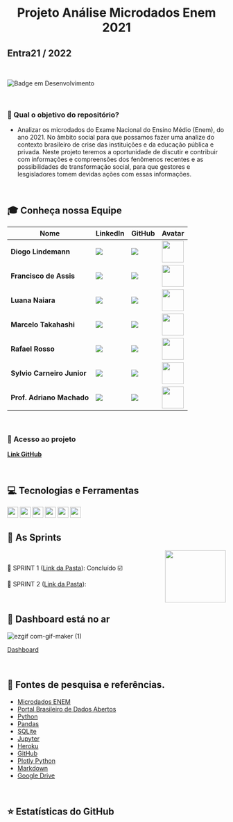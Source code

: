 <h1 align="center">Projeto Análise Microdados Enem 2021</h1>

## Entra21 / 2022

<br>

![Badge em Desenvolvimento](http://img.shields.io/static/v1?label=STATUS&message=EM%20DESENVOLVIMENTO&color=GREEN&style=for-the-badge)

<br>

### 💼 Qual o objetivo do repositório?
- Analizar os microdados do Exame Nacional do Ensino Médio (Enem), do ano 2021. No âmbito social para que possamos fazer uma analize do contexto brasileiro de crise das instituições e da educação pública e privada. Neste projeto teremos a oportunidade de discutir e contribuir com informações e compreensões dos fenômenos recentes e as possibilidades de transformação social, para que gestores e lesgisladores tomem devidas ações com essas informações. 

<br>

## 🎓 Conheça nossa Equipe 

|Nome|LinkedIn|GitHub|Avatar|
| -------- |-------- |-------- |-------- |
|**Diogo Lindemann**|[<img src="https://img.shields.io/badge/linkedin-%230077B5.svg?&style=for-the-badge&logo=linkedin&logoColor=white" />](https://www.linkedin.com/in/diogo-lindemann-b1279b227/)|[<img src="https://camo.githubusercontent.com/fbc3df79ffe1a99e482b154b29262ecbb10d6ee4ed22faa82683aa653d72c4e1/68747470733a2f2f696d672e736869656c64732e696f2f62616467652f4769744875622d3130303030303f7374796c653d666f722d7468652d6261646765266c6f676f3d676974687562266c6f676f436f6c6f723d7768697465" />](https://github.com/diogoray)|<img src = "https://avatars.githubusercontent.com/u/104396832?v=4" height="50"/>|
|**Francisco de Assis**|[<img src="https://img.shields.io/badge/linkedin-%230077B5.svg?&style=for-the-badge&logo=linkedin&logoColor=white" />](https://www.linkedin.com/in/marinho-junior-analise-dados/)|[<img src="https://camo.githubusercontent.com/fbc3df79ffe1a99e482b154b29262ecbb10d6ee4ed22faa82683aa653d72c4e1/68747470733a2f2f696d672e736869656c64732e696f2f62616467652f4769744875622d3130303030303f7374796c653d666f722d7468652d6261646765266c6f676f3d676974687562266c6f676f436f6c6f723d7768697465" />](https://github.com/dados-marinho-junior)|<img src = "https://avatars.githubusercontent.com/u/104402499?s=400&u=968d41c0f8eac46ed7957638e0b71dc64470d517&v=4" height="50"/>|
|**Luana Naiara**|[<img src="https://img.shields.io/badge/linkedin-%230077B5.svg?&style=for-the-badge&logo=linkedin&logoColor=white" />](https://www.linkedin.com/in/luana-naiara-silva-da-luz-38a81272/)|[<img src="https://camo.githubusercontent.com/fbc3df79ffe1a99e482b154b29262ecbb10d6ee4ed22faa82683aa653d72c4e1/68747470733a2f2f696d672e736869656c64732e696f2f62616467652f4769744875622d3130303030303f7374796c653d666f722d7468652d6261646765266c6f676f3d676974687562266c6f676f436f6c6f723d7768697465" />](https://github.com/LuhNaiara)|<img src = "https://avatars.githubusercontent.com/u/104043545?v=4" height="50"/>|
|**Marcelo Takahashi**|[<img src="https://img.shields.io/badge/linkedin-%230077B5.svg?&style=for-the-badge&logo=linkedin&logoColor=white" />](https://www.linkedin.com/in/takahashimarcelo/)|[<img src="https://camo.githubusercontent.com/fbc3df79ffe1a99e482b154b29262ecbb10d6ee4ed22faa82683aa653d72c4e1/68747470733a2f2f696d672e736869656c64732e696f2f62616467652f4769744875622d3130303030303f7374796c653d666f722d7468652d6261646765266c6f676f3d676974687562266c6f676f436f6c6f723d7768697465" />](https://github.com/MYTakahashi)|<img src = "https://avatars.githubusercontent.com/u/104110666?s=400&u=1aad95f708b7ba870b74252457d138e3464cf188&v=4" height="50"/>|
|**Rafael Rosso**|[<img src="https://img.shields.io/badge/linkedin-%230077B5.svg?&style=for-the-badge&logo=linkedin&logoColor=white" />](https://www.linkedin.com/in/rafael-rosso-analista-de-dados-python-sql-r/)|[<img src="https://camo.githubusercontent.com/fbc3df79ffe1a99e482b154b29262ecbb10d6ee4ed22faa82683aa653d72c4e1/68747470733a2f2f696d672e736869656c64732e696f2f62616467652f4769744875622d3130303030303f7374796c653d666f722d7468652d6261646765266c6f676f3d676974687562266c6f676f436f6c6f723d7768697465" />](https://github.com/RafaelRosso)|<img src = "https://avatars.githubusercontent.com/u/104105033?v=4" height="50"/>|
|**Sylvio Carneiro Junior**|[<img src="https://img.shields.io/badge/linkedin-%230077B5.svg?&style=for-the-badge&logo=linkedin&logoColor=white" />](https://www.linkedin.com/in/sylvio-carneiro-junior/)|[<img src="https://camo.githubusercontent.com/fbc3df79ffe1a99e482b154b29262ecbb10d6ee4ed22faa82683aa653d72c4e1/68747470733a2f2f696d672e736869656c64732e696f2f62616467652f4769744875622d3130303030303f7374796c653d666f722d7468652d6261646765266c6f676f3d676974687562266c6f676f436f6c6f723d7768697465" />](https://github.com/sylviocjr)|<img src = "https://avatars.githubusercontent.com/u/96093825?v=4" height="50"/>|
|**Prof. Adriano Machado**|[<img src="https://img.shields.io/badge/linkedin-%230077B5.svg?&style=for-the-badge&logo=linkedin&logoColor=white" />](https://www.linkedin.com/in/xadrak/)|[<img src="https://camo.githubusercontent.com/fbc3df79ffe1a99e482b154b29262ecbb10d6ee4ed22faa82683aa653d72c4e1/68747470733a2f2f696d672e736869656c64732e696f2f62616467652f4769744875622d3130303030303f7374796c653d666f722d7468652d6261646765266c6f676f3d676974687562266c6f676f436f6c6f723d7768697465" />](https://github.com/Machado-tec)|<img src = "https://avatars.githubusercontent.com/u/89116697?v=4" height="50"/>|

<br>

### 📁 Acesso ao projeto
**[Link GitHub](https://github.com/dados-marinho-junior/projeto-analise-microdados-enem2021.git)**
<span align="center">

<br>

## 💻 Tecnologias e Ferramentas
<p align="left">
    <img src="https://img.shields.io/badge/python-3670A0?style=for-the-badge&logo=python&logoColor=ffdd54" height="25"/>
    <img src="https://img.shields.io/badge/sqlite-%2307405e.svg?style=for-the-badge&logo=sqlite&logoColor=white" height="25"/>
    <img src="https://img.shields.io/badge/github-%23121011.svg?style=for-the-badge&logo=github&logoColor=white" height="25"/>
    <img src="https://img.shields.io/badge/jupyter-%23FA0F00.svg?style=for-the-badge&logo=jupyter&logoColor=white" height="25"/>
    <img src="https://img.shields.io/badge/Visual%20Studio%20Code-0078d7.svg?style=for-the-badge&logo=visual-studio-code&logoColor=white" height="25"/>
    <img src="https://img.shields.io/badge/heroku-%23430098.svg?style=for-the-badge&logo=heroku&logoColor=white" height="25"/>

<br>

## 📅 As Sprints 

<img align="right" width="140" height="120" src="https://user-images.githubusercontent.com/104402499/184881304-f9f1eab8-c72a-474e-8c5c-cce904d8686b.png">

<br> 

🔖 SPRINT 1 ([Link da Pasta](Sprint\Sprint01.md)):  Concluído ☑️ 

🔖 SPRINT 2 ([Link da Pasta](Sprint\Sprint02.md)):

<br>

 <h2 align="left">🚀 Dashboard está no ar </h2>

   ![ezgif com-gif-maker (1)](https://user-images.githubusercontent.com/104402499/184792271-e6c9819b-c019-424e-8892-0171ff53eaf0.gif)


[Dashboard](docs\views_inicio_projeto\data_studio_teste.md "Link")

<br>

## 💬 Fontes de pesquisa e referências.
  - [Microdados ENEM](https://www.gov.br/inep/pt-br/acesso-a-informacao/dados-abertos/microdados/enem)
  - [Portal Brasileiro de Dados Abertos](http://dados.gov.br/)
  - [Python](https://docs.python.org/3/)
  - [Pandas](https://pandas.pydata.org/docs/reference/)
  - [SQLite](https://www.sqlite.org/)
  - [Jupyter](https://jupyter.org/)
  - [Heroku](https://www.heroku.com/)
  - [GitHub](https://github.com/)
  - [Plotly Python](https://plotly.com/python/)
  - [Markdown](https://www.markdownguide.org/)
  - [Google Drive](https://drive.google.com/drive/folders/1eXWQ8HOOUxKgyQCPdjJovsSDCPuKIQSE)

<br>

## ⭐ Estatísticas do GitHub
<p align = "centro">
  <img src = "">
  <img src = "">
</p>